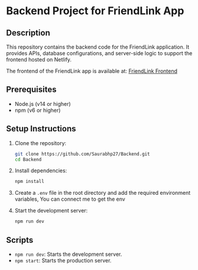 # Backend Project for FriendLink App

## Description
This repository contains the backend code for the FriendLink application. It provides APIs, database configurations, and server-side logic to support the frontend hosted on Netlify.

The frontend of the FriendLink app is available at: [FriendLink Frontend](https://hilarious-lolly-763d45.netlify.app/)

## Prerequisites
- Node.js (v14 or higher)
- npm (v6 or higher)

## Setup Instructions
1. Clone the repository:
   ```bash
   git clone https://github.com/Saurabhp27/Backend.git
   cd Backend
   ```

2. Install dependencies:
   ```bash
   npm install
   ```

3. Create a `.env` file in the root directory and add the required environment variables, You can connect me to get the env

4. Start the development server:
   ```bash
   npm run dev
   ```

## Scripts
- `npm run dev`: Starts the development server.
- `npm start`: Starts the production server.

